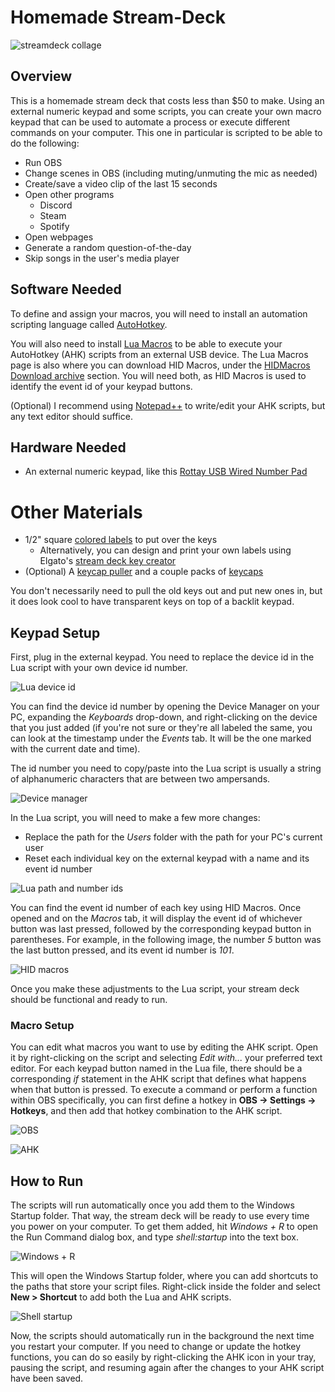 # Homemade Stream-Deck
![streamdeck collage](https://github.com/anaroar/Stream-Deck/assets/129563507/d2414920-8a7c-4224-92f9-72d8dd7759a2)
## Overview
This is a homemade stream deck that costs less than $50 to make. Using an external numeric keypad and some scripts, you can create your own macro keypad that can be used to automate a process or execute different commands on your computer. This one in particular is scripted to be able to do the following:
- Run OBS
- Change scenes in OBS (including muting/unmuting the mic as needed)
- Create/save a video clip of the last 15 seconds
- Open other programs
  - Discord
  - Steam
  - Spotify
- Open webpages
- Generate a random question-of-the-day
- Skip songs in the user's media player

## Software Needed
To define and assign your macros, you will need to install an automation scripting language called [AutoHotkey](https://www.autohotkey.com/download/).

You will also need to install [Lua Macros](http://www.hidmacros.eu/download.php) to be able to execute your AutoHotkey (AHK) scripts from an external USB device. The Lua Macros page is also where you can download HID Macros, under the [HIDMacros Download archive](http://www.hidmacros.eu/download.php) section. You will need both, as HID Macros is used to identify the event id of your keypad buttons.  

(Optional) I recommend using [Notepad++](https://notepad-plus-plus.org/downloads/) to write/edit your AHK scripts, but any text editor should suffice.

## Hardware Needed
- An external numeric keypad, like this [Rottay USB Wired Number Pad](https://www.amazon.com/gp/product/B07FFLNF5C/ref=ppx_yo_dt_b_asin_title_o01_s00?ie=UTF8&psc=1)

# Other Materials
- 1/2" square [colored labels](https://www.amazon.com/gp/product/B08M9F8TSB/ref=ppx_yo_dt_b_asin_title_o02_s00?ie=UTF8&psc=1) to put over the keys
  - Alternatively, you can design and print your own labels using Elgato's [stream deck key creator](https://www.elgato.com/us/en/s/keycreator)
- (Optional) A [keycap puller](https://www.amazon.com/gp/product/B01HPC88HM/ref=ppx_yo_dt_b_asin_title_o02_s00?ie=UTF8&psc=1) and a couple packs of [keycaps](https://www.amazon.com/gp/product/B00FZGETVU/ref=ppx_yo_dt_b_asin_title_o00_s01?ie=UTF8&psc=1)

You don't necessarily need to pull the old keys out and put new ones in, but it does look cool to have transparent keys on top of a backlit keypad.  

## Keypad Setup
First, plug in the external keypad. You need to replace the device id in the Lua script with your own device id number.

![Lua device id](https://github.com/anaroar/Stream-Deck/assets/129563507/b54b903b-47f6-484b-8cd4-355c688d809a)

You can find the device id number by opening the Device Manager on your PC, expanding the *Keyboards* drop-down, and right-clicking on the device that you just added (if you're not sure or they're all labeled the same, you can look at the timestamp under the *Events* tab. It will be the one marked with the current date and time). 

The id number you need to copy/paste into the Lua script is usually a string of alphanumeric characters that are between two ampersands.

![Device manager](https://github.com/anaroar/Stream-Deck/assets/129563507/89639c6c-e8c3-407c-a63f-b3e93b5b3175)

In the Lua script, you will need to make a few more changes:
- Replace the path for the *Users* folder with the path for your PC's current user
- Reset each individual key on the external keypad with a name and its event id number

![Lua path and number ids](https://github.com/anaroar/Stream-Deck/assets/129563507/594aa1ce-03c3-4b5e-be06-12adc0024662)

You can find the event id number of each key using HID Macros. Once opened and on the *Macros* tab, it will display the event id of whichever button was last pressed, followed by the corresponding keypad button in parentheses. For example, in the following image, the number *5* button was the last button pressed, and its event id number is *101*.

![HID macros](https://github.com/anaroar/Stream-Deck/assets/129563507/2dd3cc0c-184e-471f-a5fd-01f96e96fc8b)

Once you make these adjustments to the Lua script, your stream deck should be functional and ready to run.

### Macro Setup
You can edit what macros you want to use by editing the AHK script. Open it by right-clicking on the script and selecting *Edit with...* your preferred text editor. For each keypad button named in the Lua file, there should be a corresponding *if* statement in the AHK script that defines what happens when that button is pressed.
To execute a command or perform a function within OBS specifically, you can first define a hotkey in **OBS -> Settings -> Hotkeys**, and then add that hotkey combination to the AHK script.

![OBS](https://github.com/anaroar/Stream-Deck/assets/129563507/9ee95f7c-921c-4240-95db-f07944585157)

![AHK](https://github.com/anaroar/Stream-Deck/assets/129563507/35fd30a0-c45a-43f4-9c6d-f035ede11d08)

## How to Run 
The scripts will run automatically once you add them to the Windows Startup folder. That way, the stream deck will be ready to use every time you power on your computer. To get them added, hit *Windows + R* to open the Run Command dialog box, and type *shell:startup* into the text box.

![Windows + R](https://github.com/anaroar/Stream-Deck/assets/129563507/14ed38b7-a8ca-4f29-8c39-eb359fd551ca)

This will open the Windows Startup folder, where you can add shortcuts to the paths that store your script files. Right-click inside the folder and select **New > Shortcut** to add both the Lua and AHK scripts.

![Shell startup](https://github.com/anaroar/Stream-Deck/assets/129563507/42d97d45-2a8e-47a8-9767-acc9625e5c94)

Now, the scripts should automatically run in the background the next time you restart your computer. If you need to change or update the hotkey functions, you can do so easily by right-clicking the AHK icon in your tray, pausing the script, and resuming again after the changes to your AHK script have been saved. 

